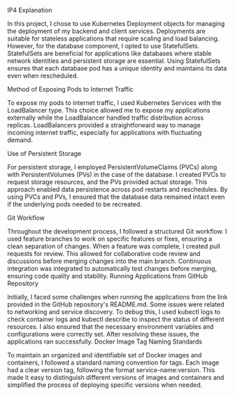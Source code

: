 IP4 Explanation

In this project, I chose to use Kubernetes Deployment objects for managing the deployment of my backend and client services. Deployments are suitable for stateless applications that require scaling and load balancing. However, for the database component, I opted to use StatefulSets. StatefulSets are beneficial for applications like databases where stable network identities and persistent storage are essential. Using StatefulSets ensures that each database pod has a unique identity and maintains its data even when rescheduled.

Method of Exposing Pods to Internet Traffic

To expose my pods to internet traffic, I used Kubernetes Services with the LoadBalancer type. This choice allowed me to expose my applications externally while the LoadBalancer handled traffic distribution across replicas. LoadBalancers provided a straightforward way to manage incoming internet traffic, especially for applications with fluctuating demand.

Use of Persistent Storage

For persistent storage, I employed PersistentVolumeClaims (PVCs) along with PersistentVolumes (PVs) in the case of the database. I created PVCs to request storage resources, and the PVs provided actual storage. This approach enabled data persistence across pod restarts and reschedules. By using PVCs and PVs, I ensured that the database data remained intact even if the underlying pods needed to be recreated.

Git Workflow

Throughout the development process, I followed a structured Git workflow. I used feature branches to work on specific features or fixes, ensuring a clean separation of changes. When a feature was complete, I created pull requests for review. This allowed for collaborative code review and discussions before merging changes into the main branch. Continuous integration was integrated to automatically test changes before merging, ensuring code quality and stability.
Running Applications from GitHub Repository

Initially, I faced some challenges when running the applications from the link provided in the GitHub repository's README.md. Some issues were related to networking and service discovery. To debug this, I used kubectl logs to check container logs and kubectl describe to inspect the status of different resources. I also ensured that the necessary environment variables and configurations were correctly set. After resolving these issues, the applications ran successfully.
Docker Image Tag Naming Standards

To maintain an organized and identifiable set of Docker images and containers, I followed a standard naming convention for tags. Each image had a clear version tag, following the format service-name:version. This made it easy to distinguish different versions of images and containers and simplified the process of deploying specific versions when needed.
